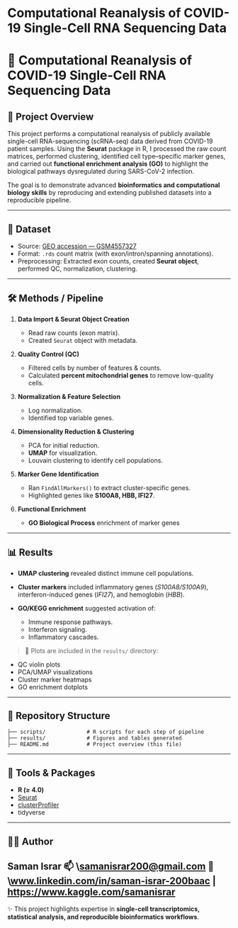 # Computational Reanalysis of COVID-19 Single-Cell RNA Sequencing Data


# 🧬 Computational Reanalysis of COVID-19 Single-Cell RNA Sequencing Data

## 📌 Project Overview

This project performs a computational reanalysis of publicly available single-cell RNA-sequencing (scRNA-seq) data derived from COVID-19 patient samples. Using the **Seurat** package in R, I processed the raw count matrices, performed clustering, identified cell type–specific marker genes, and carried out **functional enrichment analysis (GO)** to highlight the biological pathways dysregulated during SARS-CoV-2 infection.

The goal is to demonstrate advanced **bioinformatics and computational biology skills** by reproducing and extending published datasets into a reproducible pipeline.

---

## 📂 Dataset

* Source: [GEO accession — GSM4557327](https://www.ncbi.nlm.nih.gov/geo/query/acc.cgi?acc=GSM4557327)
* Format: `.rds` count matrix (with exon/intron/spanning annotations).
* Preprocessing: Extracted exon counts, created **Seurat object**, performed QC, normalization, clustering.

---

## 🛠️ Methods / Pipeline

1. **Data Import & Seurat Object Creation**

   * Read raw counts (exon matrix).
   * Created `Seurat` object with metadata.

2. **Quality Control (QC)**

   * Filtered cells by number of features & counts.
   * Calculated **percent mitochondrial genes** to remove low-quality cells.

3. **Normalization & Feature Selection**

   * Log normalization.
   * Identified top variable genes.

4. **Dimensionality Reduction & Clustering**

   * PCA for initial reduction.
   * **UMAP** for visualization.
   * Louvain clustering to identify cell populations.

5. **Marker Gene Identification**

   * Ran `FindAllMarkers()` to extract cluster-specific genes.
   * Highlighted genes like **S100A8, HBB, IFI27**.

6. **Functional Enrichment**

   * **GO Biological Process** enrichment of marker genes
---

## 📊 Results

* **UMAP clustering** revealed distinct immune cell populations.
* **Cluster markers** included inflammatory genes (*S100A8/S100A9*), interferon-induced genes (*IFI27*), and hemoglobin (*HBB*).
* **GO/KEGG enrichment** suggested activation of:

  * Immune response pathways.
  * Interferon signaling.
  * Inflammatory cascades.

> 📌 Plots are included in the `results/` directory:

* QC violin plots
* PCA/UMAP visualizations
* Cluster marker heatmaps
* GO enrichment dotplots

---

## 📁 Repository Structure

```
├── scripts/             # R scripts for each step of pipeline
├── results/             # Figures and tables generated
├── README.md            # Project overview (this file)

```

---

## 🔧 Tools & Packages

* **R (≥ 4.0)**
* [Seurat](https://satijalab.org/seurat/)
* [clusterProfiler](https://yulab-smu.top/biomedical-knowledge-mining-book/)
* tidyverse

---
## 🧑‍💻 Author

**Saman Israr**
📫 \samanisrar200@gmail.com
🔗 \www.linkedin.com/in/saman-israr-200baac | https://www.kaggle.com/samanisrar
---

✨ This project highlights expertise in **single-cell transcriptomics, statistical analysis, and reproducible bioinformatics workflows**.


